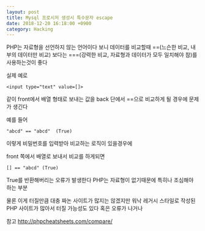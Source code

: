 ```yaml
---
layout: post
title: Mysql 프로시저 생성시 특수문자 escape
date: 2018-12-20 16:18:00 +0900
category: Hacking 
---
```

PHP는 자료형을 선언하지 않는 언어이다 보니 
데이터를 비교할때 ==(느슨한 비교, 내부의 데이터만 비교) 보다는 ===(강력한 비교, 자료형과 데이터가 모두 일치해야 참)를 사용하는것이 좋다


실제 예로 



```
<input type="text" value=[]>
```

같이 front에서 배열 형태로 보내는 값을 back 단에서 ==으로 비교하게 될 경우에 문제가 생긴다





예를 들어
```
"abcd" == "abcd"  (True)
```
이렇게 비밀번호를 입력받아 비교하는 로직이 있을경우에 

front 쪽에서 배열로 보내서 비교를 하게되면 


```
[] == "abcd" (True)
```


True를 반환해버리는 오류가 발생한다 
PHP는 자료형이 없기때문에 특히나 조심해야 하는 부분

물론 이게 터질만큼 대충 짜논 사이트가 많지는 않겠지만 워낙 레거시 스타일로 작성된 PHP 사이트가 많아서 터질 가능성도 있다 혹은 오류가 나거나

참고 
http://phpcheatsheets.com/compare/


